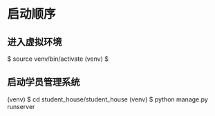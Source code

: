 # 启动顺序

## 进入虚拟环境

$ source venv/bin/activate
(venv) $

## 启动学员管理系统

(venv) $ cd student_house/student_house
(venv) $ python manage.py runserver
